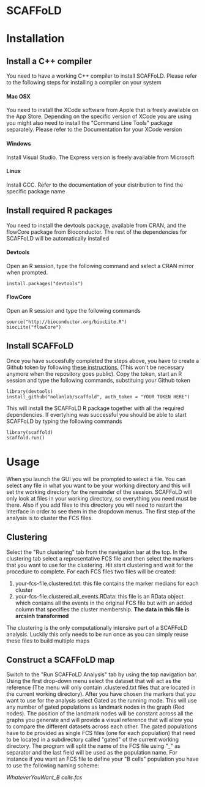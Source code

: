 SCAFFoLD
========

# Installation

## Install a C++ compiler

You need to have a working C++ compiler to install SCAFFoLD. Please refer to the following steps for installing a compiler on your system

#### Mac OSX

You need to install the XCode software from Apple that is freely available on the App Store. Depending on the specific version of XCode you are using you might also need to install the "Command Line Tools" package separately. Please refer to the Documentation for your XCode version

#### Windows

Install Visual Studio. The Express version is freely available from Microsoft

#### Linux

Install GCC. Refer to the documentation of your distribution to find the specific package name

## Install required R packages

You need to install the devtools package, available from CRAN, and the flowCore package from Bioconductor. The rest of the dependencies for SCAFFoLD will be automatically installed

#### Devtools

Open an R session, type the following command and select a CRAN mirror when prompted.

`install.packages("devtools")`

#### FlowCore

Open an R session and type the following commands

```
source("http://bioconductor.org/biocLite.R")
biocLite("flowCore")
```

## Install SCAFFoLD

Once you have succesfully completed the steps above, you have to create a Github token by following [these instructions.](https://help.github.com/articles/creating-an-access-token-for-command-line-use/) (This won't be necessary anymore when the repository goes public).
Copy the token, start an R session and type the following commands, substituing your Github token

```
library(devtools)
install_github("nolanlab/scaffold", auth_token = "YOUR TOKEN HERE")
```

This will install the SCAFFoLD R package together with all the required dependencies. If evertyhing was successful you should be able to start SCAFFoLD by typing the following commands

```
library(scaffold)
scaffold.run()
```

# Usage

When you launch the GUI you will be prompted to select a file. You can select any file in what you want to be your working directory and this will set the working directory for the remainder of the session. SCAFFoLD will only look at files in your working directory, so everything you need must be there. Also if you add files to this directory you will need to restart the interface in order to see them in the dropdown menus. The first step of the analysis is to cluster the FCS files.

## Clustering

Select the "Run clustering" tab from the navigation bar at the top. In the clustering tab select a representative FCS file and then select the markers that you want to use for the clustering. Hit start clustering and wait for the procedure to complete. For each FCS files two files will be created:

1. your-fcs-file.clustered.txt: this file contains the marker medians for each cluster
2. your-fcs-file.clustered.all_events.RData: this file is an RData object which contains all the events in the original FCS file but with an added column that specifies the cluster membership. **The data in this file is arcsinh transformed**

The clustering is the only computationally intensive part of a SCAFFoLD analysis. Luckily this only needs to be run once as you can simply reuse these files to build multiple maps

## Construct a SCAFFoLD map

Switch to the "Run SCAFFoLD Analysis" tab by using the top navigation bar. Using the first drop-down menu select the dataset that will act as the reference (The menu will only contain .clustered.txt files that are located in the current working directory). After you have chosen the markers that you want to use for the analysis select Gated as the running mode. This will use any number of gated populations as landmark nodes in the graph (Red nodes). The position of the landmark nodes will be constant across all the graphs you generate and will provide a visual reference that will allow you to compare the different datasets across each other. 
The gated populations have to be provided as single FCS files (one for each population) that need to be located in a subdirectory called "gated" of the current working directory. The program will split the name of the FCS file using "_" as separator and the last field will be used as the population name. For instance if you want an FCS file to define your "B cells" population you have to use the following naming scheme:

*WhateverYouWant_B cells.fcs*





